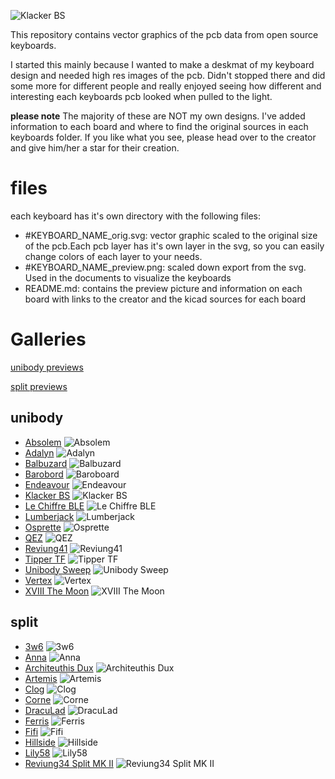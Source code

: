 ![Klacker BS](./Unibody/Klacker_BS/klacker_bs_preview.png)

This repository contains vector graphics of the pcb data from open source keyboards.

I started this mainly because I wanted to make a deskmat of my keyboard design and needed high res images of the pcb.
Didn't stopped there and did some more for different people and really enjoyed seeing how different and interesting each keyboards pcb looked when pulled to the light.

**please note**
The majority of these are NOT my own designs. I've added information to each board and where to find the original sources in each keyboards folder. If you like what you see, please head over to the creator and give him/her a star for their creation. 

# files
each keyboard has it's own directory with the following files: 
- #KEYBOARD_NAME_orig.svg: vector graphic scaled to the original size of the pcb.Each pcb layer has it's own layer in the svg, so you can easily change colors of each layer to your needs.
- #KEYBOARD_NAME_preview.png: scaled down export from the svg. Used in the documents to visualize the keyboards
- README.md: contains the preview picture and information on each board with links to the creator and the kicad sources for each board

# Galleries
[unibody previews](./Unibody)

[split previews](./Split)

## unibody
- [Absolem](./Absolem) ![Absolem](./Unibody/Absolem/absolem_preview.png) 
- [Adalyn](./Adalyn) ![Adalyn](./Unibody/Adalyn/adalyn_preview.png)
- [Balbuzard](./Balbuzard) ![Balbuzard](./Unibody/Balbuzard/balbuzard_preview.png)
- [Barobord](./Barobord) ![Baroboard](./Unibody/Barobord/barobord_preview.png)
- [Endeavour](./Endeavour) ![Endeavour](./Unibody/Endeavour/endeavour_preview.png)
- [Klacker BS](./Klacker_BS) ![Klacker BS](./Unibody/Klacker_BS/klacker_bs_preview.png)
- [Le Chiffre BLE](./Le_Chiffre_BLE) ![Le Chiffre BLE](./Unibody/Le_Chiffre_BLE/lechiffreble_preview.png)
- [Lumberjack](./Lumberjack) ![Lumberjack](./Unibody/Lumberjack/lumberjack_preview.png)
- [Osprette](./Osprette) ![Osprette](./Unibody/Osprette/osprette_preview.png)
- [QEZ](./QEZ) ![QEZ](./Unibody/QEZ/qez_preview.png)
- [Reviung41](./Reviung41) ![Reviung41](./Unibody/Reviung41/reviung41_preview.png)
- [Tipper TF](./Tipper_TF) ![Tipper TF](./Unibody/Tipper_TF/tippertf_preview.png)
- [Unibody Sweep](./Unibody_Sweep) ![Unibody Sweep](./Unibody/Unibody_Sweep/unibodysweep_preview.png)
- [Vertex](./Vertex) ![Vertex](./Unibody/Vertex/vertex_preview.png)
- [XVIII The Moon](./XVIII_The_Moon) ![XVIII The Moon](./Unibody/XVIII_The_Moon/xviiithemoon_preview.png)

## split
- [3w6](./3W6) ![3w6](./Split/3W6/3w6_preview.png)
- [Anna](./Anna) ![Anna](./Split/Anna/anna_preview.png)
- [Architeuthis Dux](./Architeuthis_Dux) ![Architeuthis Dux](./Split/Architeuthis_Dux/architeuthisdux_preview.png)
- [Artemis](./Artemis) ![Artemis](./Split/Artemis/artemis_preview.png)
- [Clog](./Clog) ![Clog](./Split/Clog/clog_preview.png)
- [Corne](./Corne) ![Corne](./Split/Corne/corne_preview.png)
- [DracuLad](./DracuLad) ![DracuLad](./Split/DracuLad/draculad_preview.png)
- [Ferris](./Ferris) ![Ferris](./Split/Ferris/ferris_preview.png)
- [Fifi](./Fifi) ![Fifi](./Split/Fifi/fifi_preview.png)
- [Hillside](./Hillside) ![Hillside](./Split/Hillside/hillside_preview.png)
- [Lily58](./Lily58) ![Lily58](./Split/Lily58/lily58_preview.png)
- [Reviung34 Split MK II](./Reviung34_MK_II) ![Reviung34 Split MK II](./Split/Reviung34_MK_II/reviung34mkii_preview.png)



